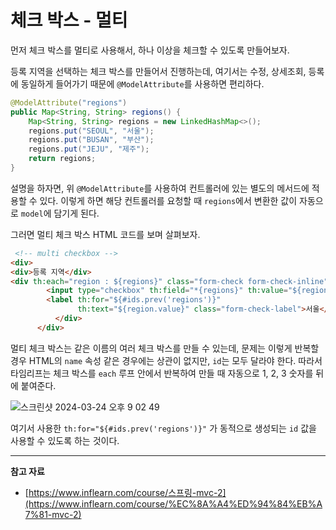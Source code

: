 # 체크 박스 - 멀티

먼저 체크 박스를 멀티로 사용해서, 하나 이상을 체크할 수 있도록 만들어보자.

등록 지역을 선택하는 체크 박스를 만들어서 진행하는데, 여기서는 수정, 상세조회, 등록에 동일하게 들어가기 때문에 `@ModelAttribute`를 사용하면 편리하다. 

```java
@ModelAttribute("regions")
public Map<String, String> regions() {
    Map<String, String> regions = new LinkedHashMap<>();
    regions.put("SEOUL", "서울");
    regions.put("BUSAN", "부산");
    regions.put("JEJU", "제주");
    return regions;
}
```

설명을 하자면, 위 `@ModelAttribute`를 사용하여 컨트롤러에 있는 별도의 메서드에 적용할 수 있다. 이렇게 하면 해당 컨트롤러를 요청할 때 `regions`에서 변환한 값이 자동으로 `model`에 담기게 된다.

그러면 멀티 체크 박스 HTML 코드를 보며 살펴보자.

```html
 <!-- multi checkbox -->
<div>
<div>등록 지역</div>
<div th:each="region : ${regions}" class="form-check form-check-inline">
        <input type="checkbox" th:field="*{regions}" th:value="${region.key}" class="form-check-input">
        <label th:for="${#ids.prev('regions')}"
               th:text="${region.value}" class="form-check-label">서울</label>
          </div>
      </div>
```

멀티 체크 박스는 같은 이름의 여러 체크 박스를 만들 수 있는데, 문제는 이렇게 반복할 경우 HTML의 `name` 속성 같은 경우에는 상관이 없지만, `id`는 모두 달라야 한다. 따라서 타임리프는 체크 박스를 `each` 루프 안에서 반복하여 만들 때 자동으로 1, 2, 3 숫자를 뒤에 붙여준다.

![스크린샷 2024-03-24 오후 9 02 49](https://github.com/Heo-y-y/development-blog/assets/112863029/23d9a2d8-2b2f-443e-8148-27b9f43fc0d9)

여기서 사용한 `th:for="${#ids.prev('regions')}"` 가 동적으로 생성되는 `id` 값을 사용할 수 있도록 하는 것이다.

---

**참고 자료**

- [https://www.inflearn.com/course/스프링-mvc-2](https://www.inflearn.com/course/%EC%8A%A4%ED%94%84%EB%A7%81-mvc-2)

